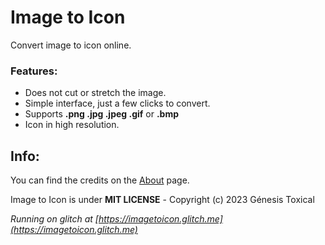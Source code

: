 # Image to Icon

Convert image to icon online.

### Features:

- Does not cut or stretch the image.
- Simple interface, just a few clicks to convert.
- Supports **.png .jpg .jpeg .gif** or **.bmp**
- Icon in high resolution.

## Info:

You can find the credits on the [About](https://imagetoicon.glitch.me/about.html) page.

Image to Icon is under **MIT LICENSE** - Copyright (c) 2023 Génesis Toxical

_Running on glitch at [https://imagetoicon.glitch.me](https://imagetoicon.glitch.me)_
